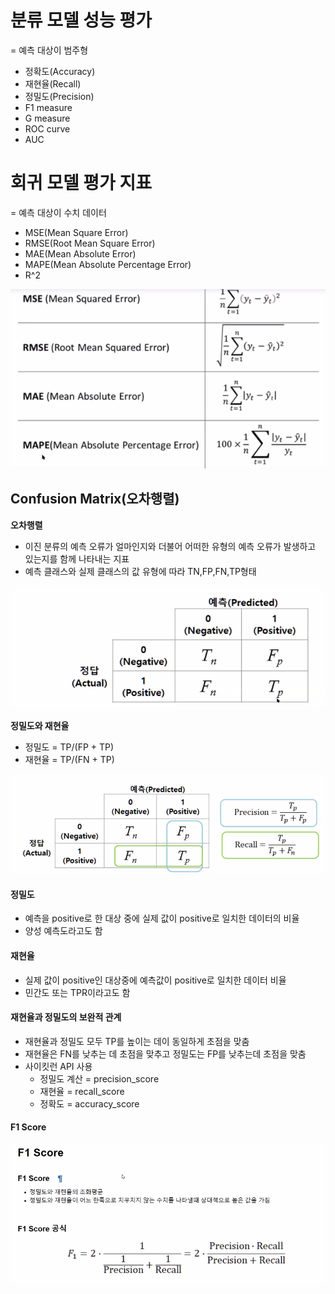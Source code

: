 # 분류 모델 성능 평가 
= 예측 대상이 범주형
- 정확도(Accuracy)
- 재현율(Recall)
- 정밀도(Precision)
- F1 measure
- G measure
- ROC curve
- AUC

# 회귀 모델 평가 지표
= 예측 대상이 수치 데이터
- MSE(Mean Square Error)
- RMSE(Root Mean Square Error)
- MAE(Mean Absolute Error)
- MAPE(Mean Absolute Percentage Error)
- R^2

![image-20210723113950739](md-images/image-20210723113950739.png)



## Confusion Matrix(오차행렬)
**오차행렬**
- 이진 분류의 예측 오류가 얼마인지와 더불어 어떠한 유형의 예측 오류가 발생하고 있는지를 함께 나타내는 지표
- 예측 클래스와 실제 클래스의 값 유형에 따라 TN,FP,FN,TP형태

![image-20210723132813475](md-images/image-20210723132813475.png)

**정밀도와 재현율**

- 정밀도 = TP/(FP + TP)
- 재현율 = TP/(FN + TP)

![image-20210723134424670](md-images/image-20210723134424670.png)

#### 정밀도

- 예측을 positive로 한 대상 중에 실제 값이 positive로 일치한 데이터의 비율
- 양성 예측도라고도 함

#### 재현율

- 실제 값이 positive인 대상중에 예측값이 positive로 일치한 데이터 비율
- 민간도 또는 TPR이라고도 함



#### 재현율과 정밀도의 보완적 관계

- 재현율과 정밀도 모두 TP를 높이는 데이 동일하게 초점을 맞춤
- 재현율은 FN를 낮추는 데 초점을 맞추고 정밀도는 FP를 낮추는데 초점을 맞춤
- 사이킷런 API 사용
  - 정밀도 계산 = precision_score
  - 재현율 = recall_score
  - 정확도 = accuracy_score



#### F1 Score

![image-20210723154103237](md-images/image-20210723154103237.png)
